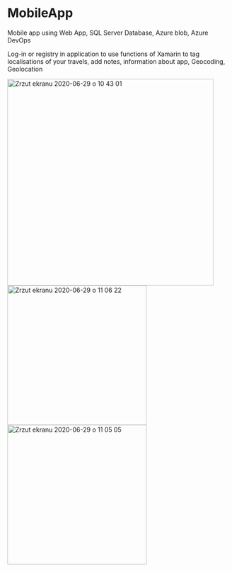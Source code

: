 # MobileApp

Mobile app using Web App, SQL Server Database, Azure blob, Azure DevOps

Log-in or registry in application to use functions of Xamarin to tag localisations of your travels, add notes, information about app, Geocoding, Geolocation 

<img width="466" alt="Zrzut ekranu 2020-06-29 o 10 43 01" src="https://user-images.githubusercontent.com/20402746/86032575-db186c80-ba37-11ea-9f5f-3abb9a4eb91f.png">
<img width="315" alt="Zrzut ekranu 2020-06-29 o 11 06 22" src="https://user-images.githubusercontent.com/20402746/86032588-df448a00-ba37-11ea-98d4-ebd9c77f9526.png">
<img width="315" alt="Zrzut ekranu 2020-06-29 o 11 05 05" src="https://user-images.githubusercontent.com/20402746/86032589-dfdd2080-ba37-11ea-90fa-eafc270b4a25.png">
